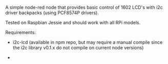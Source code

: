 A simple node-red node that provides basic control of 1602 LCD's with i2c driver backpacks (using PCF8574P drivers).

Tested on Raspbian Jessie and should work with all RPi models.


Requirements:

- i2c-lcd (available in npm repo, but may require a manual compile since the i2c library v0.1.x do not compile on current node versions)

- 
